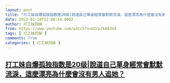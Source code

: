 ```yaml
---
layout: post
title: "打工妹自爆孤独指数是20级|說道自己單身經常會默默流淚，這麼漂亮為什麼會沒有男人追她？"
date: 2022-02-10T12:00:14.000Z
author: 打工妹四妹
from: https://www.youtube.com/watch?v=U2cp2k803U4
tags: [ 打工妹四妹 ]
comments: True
categories: [ 打工妹四妹 ]
---
```

<!--1644494414000-->
[打工妹自爆孤独指数是20级|說道自己單身經常會默默流淚，這麼漂亮為什麼會沒有男人追她？](https://www.youtube.com/watch?v=U2cp2k803U4)
------

<div>

</div>
